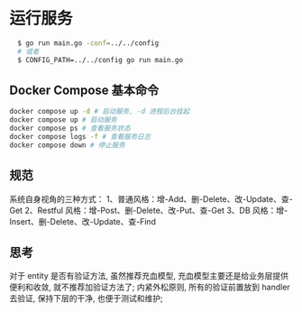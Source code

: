# 运行服务
    
```bash 
  $ go run main.go -conf=../../config 
  # 或者 
  $ CONFIG_PATH=../../config go run main.go
```

## Docker Compose 基本命令

```bash
docker compose up -d # 启动服务, -d 进程后台挂起
docker compose up # 启动服务
docker compose ps # 查看服务状态
docker compose logs -f # 查看服务日志
docker compose down # 停止服务
```

## 规范
系统自身视角的三种方式：
1、普通风格：增-Add、删-Delete、改-Update、查-Get
2、Restful 风格：增-Post、删-Delete、改-Put、查-Get
3、DB 风格：增-Insert、删-Delete、改-Update、查-Find

## 思考
对于 entity 是否有验证方法, 虽然推荐充血模型, 充血模型主要还是给业务层提供便利和收敛,  就不推荐加验证方法了; 
内紧外松原则, 所有的验证前置放到 handler 去验证,  保持下层的干净, 也便于测试和维护;
